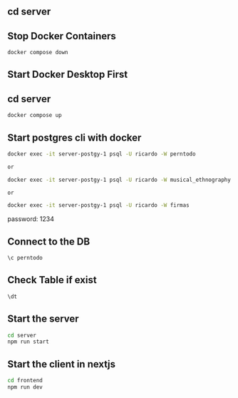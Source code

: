 ## cd server

## Stop Docker Containers

```bash
docker compose down
```

## Start Docker Desktop First

## cd server

```bash
docker compose up
```

## Start postgres cli with docker

```bash
docker exec -it server-postgy-1 psql -U ricardo -W perntodo

or

docker exec -it server-postgy-1 psql -U ricardo -W musical_ethnography

or

docker exec -it server-postgy-1 psql -U ricardo -W firmas
```

password: 1234

## Connect to the DB

```bash
\c perntodo
```

## Check Table if exist

```bash
\dt
```

## Start the server

```bash
cd server
npm run start
```

## Start the client in nextjs

```bash
cd frontend
npm run dev
```
